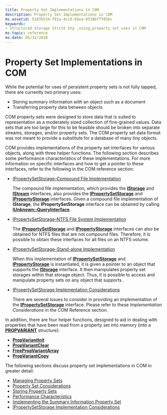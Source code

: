 ```yaml
---
title: Property Set Implementations in COM
description: Property Set Implementations in COM
ms.assetid: 52d7b534-f81a-4cc9-b5ea-9538bfff056c
keywords:
- Structured Storage Strctd Stg ,using,property set uses in COM
ms.topic: reference
ms.date: 05/31/2018
---
```


# Property Set Implementations in COM

While the potential for uses of persistent property sets is not fully tapped, there are currently two primary uses:

-   Storing summary information with an object such as a document
-   Transferring property data between objects

COM property sets were designed to store data that is suited to representation as a moderately sized collection of fine-grained values. Data sets that are too large for this to be feasible should be broken into separate streams, storages, and/or property sets. The COM property set data format was not meant to provide a substitute for a database of many tiny objects.

COM provides implementations of the property set interfaces for various objects, along with three helper functions. The following section describes some performance characteristics of these implementations. For more information on specific interfaces and how to get a pointer to these interfaces, refer to the following in the COM reference section:

-   [IPropertySetStorage–Compound File Implementation](ipropertysetstorage-compound-file-implementation.md)

    The compound file implementation, which provides the [**IStorage**](/windows/desktop/api/Objidl/nn-objidl-istorage) and [**IStream**](/windows/desktop/api/Objidl/nn-objidl-istream) interfaces, also provides the [**IPropertySetStorage**](/windows/desktop/api/Propidl/nn-propidl-ipropertysetstorage) and [**IPropertyStorage**](/windows/desktop/api/Propidl/nn-propidl-ipropertystorage) interfaces. Given a compound file implementation of **IStorage**, the **IPropertySetStorage** interface can be obtained by calling [**IUnknown::QueryInterface**](/windows/win32/api/unknwn/nf-unknwn-iunknown-queryinterface(q)).

-   [IPropertySetStorage–NTFS File System Implementation](ipropertysetstorage-ntfs-file-system-implementation.md)

    The [**IPropertySetStorage**](/windows/desktop/api/Propidl/nn-propidl-ipropertysetstorage) and [**IPropertyStorage**](/windows/desktop/api/Propidl/nn-propidl-ipropertystorage) interfaces can also be obtained for NTFS files that are not compound files. Therefore, it is possible to obtain these interfaces for all files on an NTFS volume.

-   [IPropertySetStorage–Stand-alone Implementation](ipropertysetstorage-stand-alone-implementation.md)

    When this implementation of [**IPropertySetStorage**](/windows/desktop/api/Propidl/nn-propidl-ipropertysetstorage) and [**IPropertyStorage**](/windows/desktop/api/Propidl/nn-propidl-ipropertystorage) is instantiated, it is given a pointer to an object that supports the [**IStorage**](/windows/desktop/api/Objidl/nn-objidl-istorage) interface. It then manipulates property set storages within that storage object. Thus, it is possible to access and manipulate property sets on any object that supports .

-   [IPropertySetStorage Implementation Considerations](ipropertysetstorage-implementation-considerations.md)

    There are several issues to consider in providing an implementation of the [**IPropertySetStorage**](/windows/desktop/api/Propidl/nn-propidl-ipropertysetstorage) interface. Please refer to these *Implementation Considerations* in the COM Reference section.

In addition, there are four helper functions, designed to aid in dealing with properties that have been read from a property set into memory (into a [**PROPVARIANT**](/windows/win32/api/propidlbase/ns-propidlbase-propvariant) structure):

-   [**PropVariantInit**](/windows/desktop/api/PropIdl/nf-propidl-propvariantinit)
-   [**PropVariantClear**](/windows/win32/api/combaseapi/nf-combaseapi-propvariantclear)
-   [**FreePropVariantArray**](/windows/win32/api/combaseapi/nf-combaseapi-freepropvariantarray)
-   [**PropVariantCopy**](/windows/win32/api/combaseapi/nf-combaseapi-propvariantcopy)

The following sections discuss property set implementations in COM in greater detail:

-   [Managing Property Sets](managing-property-sets.md)
-   [Property Set Considerations](property-set-considerations.md)
-   [Storing Property Sets](storing-property-sets.md)
-   [Performance Characteristics](performance-characteristics.md)
-   [Implementing the Summary Information Property Set](implementing-the-summary-information-property-set.md)
-   [IPropertySetStorage Implementation Considerations](ipropertysetstorage-implementation-considerations.md)

 

 
